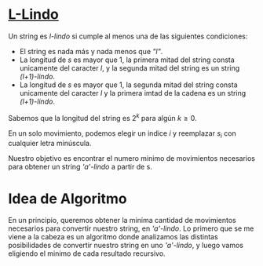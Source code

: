 # [L-Lindo](https://codeforces.com/group/yuAAIJ8c1R/contest/631549/problem/A)

Un string es *l-lindo* si cumple al menos una de las siguientes condiciones:
- El string es nada más y nada menos que *"l"*.
- La longitud de *s* es mayor que 1, la primera mitad del string consta unicamente del caracter *l*, y la segunda mitad del string es un string *(l+1)-lindo*.
- La longitud de *s* es mayor que 1, la segunda mitad del string consta unicamente del caracter *l* y la primera imtad de la cadena es un string *(l+1)-lindo*.

Sabemos que la longitud del string es $2^k$ para algún $k \geq 0$.

En un solo movimiento, podemos elegir un indice $i$ y reemplazar $s_i$ con cualquier letra minúscula.

Nuestro objetivo es encontrar el numero minimo de movimientos necesarios para obtener un string *'a'-lindo* a partir de s.

# Idea de Algoritmo

En un principio, queremos obtener la minima cantidad de movimientos necesarios para convertir nuestro string, en *'a'-lindo*. Lo primero que se me viene a la cabeza es un algoritmo donde analizamos las distintas posibilidades de convertir nuestro string en uno *'a'-lindo*, y luego vamos eligiendo el minimo de cada resultado recursivo. 
